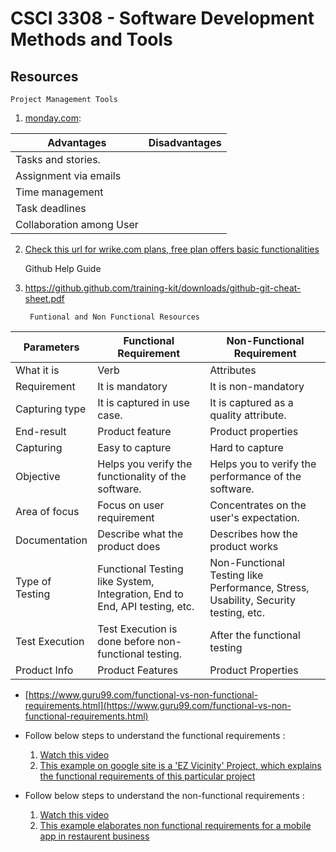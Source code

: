 # CSCI 3308 - Software Development Methods and Tools
  

## Resources

    Project Management Tools

1) [monday.com](http://monday.com/):

|Advantages  | Disadvantages |
|--|--|
|  Tasks and stories.||
| Assignment via emails||
|Time management||
|Task deadlines||
|Collaboration among User||

2) [Check this url for wrike.com plans, free plan offers basic functionalities](https://www.wrike.com/price/?ga_campaign=(ROI)+Sitelinks&ga_adgroup=Price&targetID=aud-285918943630:kwd-49656388127&ga_campaign=(roi)+branded+-+all&ga_adgroup=wrike&ga_keyword=%2Bwrike%20project?ga_campaign=(ROI)+Branded+-+All&ga_adgroup=Wrike&ga_keyword=%2Bwrike%20project&gclid=EAIaIQobChMI3ZTzrJy_5wIVPf_jBx3dSAu7EAAYASABEgIjifD_BwE)

    Github Help Guide

 1) https://github.github.com/training-kit/downloads/github-git-cheat-sheet.pdf
 




		 Funtional and Non Functional Resources



|**Parameters**  | **Functional Requirement** | **Non-Functional Requirement**|
|--|--|--|
|What it is|Verb |Attributes|
|Requirement|It is mandatory|It is non-mandatory|
|Capturing type|It is captured in use case.|It is captured as a quality attribute.|
|End-result|Product feature |Product properties|
|Capturing|Easy to capture |Hard to capture|
|Objective|Helps you verify the functionality of the software.|Helps you to verify the performance of the software.|
|Area of focus|Focus on user requirement|Concentrates on the user's expectation.|
|Documentation|Describe what the product does|Describes how the product works|
|Type of Testing|Functional Testing like System, Integration, End to End, API testing, etc.|Non-Functional Testing like Performance, Stress, Usability, Security testing, etc.|
|Test Execution|Test Execution is done before non-functional testing.|After the functional testing|
|Product Info|Product Features  |Product Properties|

* [https://www.guru99.com/functional-vs-non-functional-requirements.html](https://www.guru99.com/functional-vs-non-functional-requirements.html)

* Follow below steps to understand the functional requirements : 
	1. [Watch this video](https://www.coursera.org/lecture/client-needs-and-software-requirements/3-1-2b-functional-requirements-71RPv)
	2. [This example on google site is a 'EZ Vicinity' Project, which explains the functional requirements of this particular project](https://sites.google.com/site/communityinfo41/home/phase-2/ph2-functional-requirements)

* Follow below steps to understand the non-functional requirements : 
	1. [Watch this video](https://www.coursera.org/lecture/client-needs-and-software-requirements/3-1-2c-non-functional-requirements-4jzCK)
	2. [This example elaborates non functional requirements for a mobile app in restaurent business](https://medium.com/@vishwasng/non-functional-requirement-of-the-mobile-development-system-e0ed98f2a872)
